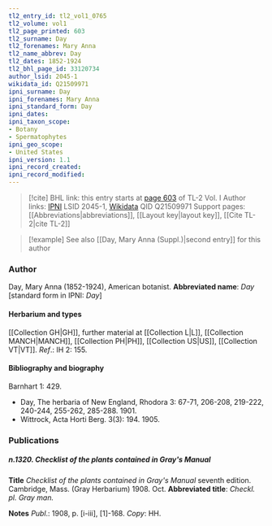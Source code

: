 ```yaml
---
tl2_entry_id: tl2_vol1_0765
tl2_volume: vol1
tl2_page_printed: 603
tl2_surname: Day
tl2_forenames: Mary Anna
tl2_name_abbrev: Day
tl2_dates: 1852-1924
tl2_bhl_page_id: 33120734
author_lsid: 2045-1
wikidata_id: Q21509971
ipni_surname: Day
ipni_forenames: Mary Anna
ipni_standard_form: Day
ipni_dates: 
ipni_taxon_scope: 
- Botany
- Spermatophytes
ipni_geo_scope: 
- United States
ipni_version: 1.1
ipni_record_created: 
ipni_record_modified:
---
```


> [!cite] BHL link: this entry starts at [page 603](https://www.biodiversitylibrary.org/page/33120734) of TL-2 Vol. I
> Author links: [IPNI](https://www.ipni.org/a/2045-1) LSID 2045-1, [Wikidata](https://www.wikidata.org/wiki/Q21509971) QID Q21509971
> Support pages: [[Abbreviations|abbreviations]], [[Layout key|layout key]], [[Cite TL-2|cite TL-2]]

> [!example] See also [[Day, Mary Anna (Suppl.)|second entry]] for this author

### Author

Day, Mary Anna (1852-1924), American botanist. 
**Abbreviated name**: *Day* \[standard form in IPNI: *Day*\]

#### Herbarium and types

[[Collection GH|GH]], further material at [[Collection L|L]], [[Collection MANCH|MANCH]], [[Collection PH|PH]], [[Collection US|US]], [[Collection VT|VT]].
*Ref*.: IH 2: 155.

#### Bibliography and biography

Barnhart 1: 429.
- Day, The herbaria of New England, Rhodora 3: 67-71, 206-208, 219-222, 240-244, 255-262, 285-288. 1901.
- Wittrock, Acta Horti Berg. 3(3): 194. 1905.

### Publications

##### n.1320. Checklist of the plants contained in Gray's Manual

**Title**
*Checklist of the plants contained in Gray's Manual* seventh edition. Cambridge, Mass. (Gray Herbarium) 1908. Oct.
**Abbreviated title**: *Checkl. pl. Gray man.*

**Notes**
*Publ*.: 1908, p. \[i-iii\], \[1\]-168. *Copy*: HH.

